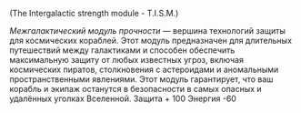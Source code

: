 (The Intergalactic strength module - T.I.S.M.)

*Межгалактический модуль прочности* — вершина технологий защиты для космических кораблей. Этот модуль предназначен для длительных путешествий между галактиками и способен обеспечить максимальную защиту от любых известных угроз, включая космических пиратов, столкновения с астероидами и аномальными пространственными явлениями. Этот модуль гарантирует, что ваш корабль и экипаж останутся в безопасности в самых опасных и удалённых уголках Вселенной.
		Защита + 100
		Энергия -60